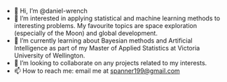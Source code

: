 - 👋 Hi, I’m @daniel-wrench
- 👀 I’m interested in applying statistical and machine learning methods to interesting problems. My favourite topics are space exploration (especially of the Moon) and global development.
- 🌱 I’m currently learning about Bayesian methods and Artificial Intelligence as part of my Master of Applied Statistics at Victoria University of Wellington.
- 💞️ I’m looking to collaborate on any projects related to my interests.
- 📫 How to reach me: email me at spanner199@gmail.com

<!---
daniel-wrench/daniel-wrench is a ✨ special ✨ repository because its `README.md` (this file) appears on your GitHub profile.
You can click the Preview link to take a look at your changes.
--->
